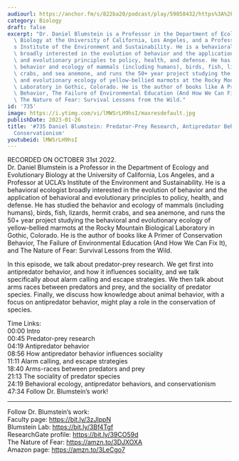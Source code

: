 ```yaml
---
audiourl: https://anchor.fm/s/822ba20/podcast/play/59858432/https%3A%2F%2Fd3ctxlq1ktw2nl.cloudfront.net%2Fstaging%2F2022-9-31%2F73ae5e95-bb0f-6121-df27-6dff8a6079c2.m4a
category: Biology
draft: false
excerpt: "Dr. Daniel Blumstein is a Professor in the Department of Ecology and Evolutionary\
  \ Biology at the University of California, Los Angeles, and a Professor at UCLA\u2019\
  s Institute of the Environment and Sustainability. He is a behavioral ecologist\
  \ broadly interested in the evolution of behavior and the application of behavioral\
  \ and evolutionary principles to policy, health, and defense. He has studied the\
  \ behavior and ecology of mammals (including humans), birds, fish, lizards, hermit\
  \ crabs, and sea anemone, and runs the 50+ year project studying the behavioral\
  \ and evolutionary ecology of yellow-bellied marmots at the Rocky Mountain Biological\
  \ Laboratory in Gothic, Colorado. He is the author of books like A Primer of Conservation\
  \ Behavior, The Failure of Environmental Education (And How We Can Fix It), and\
  \ The Nature of Fear: Survival Lessons from the Wild."
id: '735'
image: https://i.ytimg.com/vi/lMWSrLH9hsI/maxresdefault.jpg
publishDate: 2023-01-26
title: '#735 Daniel Blumstein: Predator-Prey Research, Antipredator Behavior, and
  Conservationism'
youtubeid: lMWSrLH9hsI
---
```

<div class="timelinks">

RECORDED ON OCTOBER 31st 2022.  
Dr. Daniel Blumstein is a Professor in the Department of Ecology and Evolutionary Biology at the University of California, Los Angeles, and a Professor at UCLA’s Institute of the Environment and Sustainability. He is a behavioral ecologist broadly interested in the evolution of behavior and the application of behavioral and evolutionary principles to policy, health, and defense. He has studied the behavior and ecology of mammals (including humans), birds, fish, lizards, hermit crabs, and sea anemone, and runs the 50+ year project studying the behavioral and evolutionary ecology of yellow-bellied marmots at the Rocky Mountain Biological Laboratory in Gothic, Colorado. He is the author of books like A Primer of Conservation Behavior, The Failure of Environmental Education (And How We Can Fix It), and The Nature of Fear: Survival Lessons from the Wild.

In this episode, we talk about predator-prey research. We get first into antipredator behavior, and how it influences sociality, and we talk specifically about alarm calling and escape strategies. We then talk about arms races between predators and prey, and the sociality of predator species. Finally, we discuss how knowledge about animal behavior, with a focus on antipredator behavior, might play a role in the conservation of species.

Time Links:  
<time>00:00</time> Intro  
<time>00:45</time> Predator-prey research  
<time>04:19</time> Antipredator behavior  
<time>08:56</time> How antipredator behavior influences sociality  
<time>11:11</time> Alarm calling, and escape strategies  
<time>18:40</time> Arms-races between predators and prey  
<time>21:13</time> The sociality of predator species  
<time>24:19</time> Behavioral ecology, antipredator behaviors, and conservationism  
<time>47:34</time> Follow Dr. Blumstein’s work!

---

Follow Dr. Blumstein’s work:  
Faculty page: https://bit.ly/3zJlppN  
Blumstein Lab: https://bit.ly/3Bf4Tgf  
ResearchGate profile: https://bit.ly/39CO59d  
The Nature of Fear: https://amzn.to/3DJXOXA  
Amazon page: https://amzn.to/3LeCgo7
</div>

